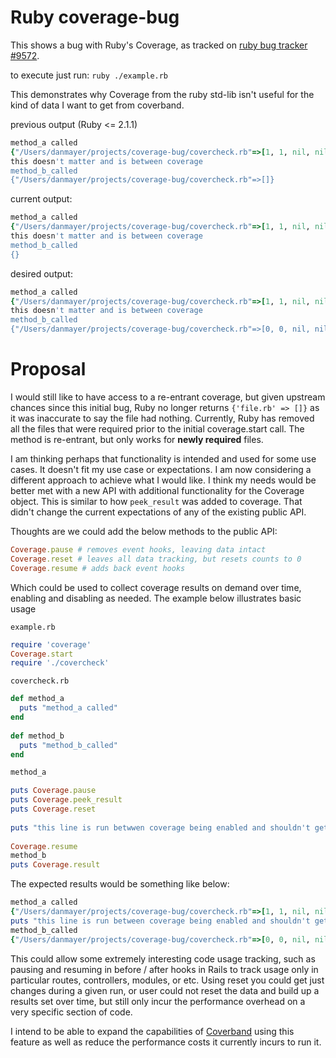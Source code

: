 Ruby coverage-bug
============

This shows a bug with Ruby's Coverage, as tracked on [ruby bug tracker #9572](https://bugs.ruby-lang.org/issues/9572).

to execute just run: `ruby ./example.rb`

This demonstrates why Coverage from the ruby std-lib isn't useful for the kind of data I want to get from coverband.

previous output (Ruby <= 2.1.1)

```ruby
method_a called
{"/Users/danmayer/projects/coverage-bug/covercheck.rb"=>[1, 1, nil, nil, 1, 0, nil, nil, 1, 1, nil, 0, nil, 0, 0, 0, nil, nil, nil, nil, nil, nil, nil, nil, nil]}
this doesn't matter and is between coverage
method_b_called
{"/Users/danmayer/projects/coverage-bug/covercheck.rb"=>[]}
```

current output:

```ruby
method_a called
{"/Users/danmayer/projects/coverage-bug/covercheck.rb"=>[1, 1, nil, nil, 1, 0, nil, nil, 1, 1, nil, 0, nil, 0, 0, 0, nil, nil, nil, nil, nil, nil, nil, nil, nil]}
this doesn't matter and is between coverage
method_b_called
{}
```

desired output:

```ruby
method_a called
{"/Users/danmayer/projects/coverage-bug/covercheck.rb"=>[1, 1, nil, nil, 1, 0, nil, nil, 1, 1, nil, 0, nil, 0, 0, 0, nil, nil, nil, nil, nil, nil, nil, nil, nil]}
this doesn't matter and is between coverage
method_b_called
{"/Users/danmayer/projects/coverage-bug/covercheck.rb"=>[0, 0, nil, nil, 1, 1, nil, nil, 0, 0, nil, 0, nil, 1, 1, 1, nil, nil, nil, nil, nil, nil, nil, nil, nil]}
```

# Proposal

I would still like to have access to a re-entrant coverage, but given upstream chances since this initial bug, Ruby no longer returns `{'file.rb' => []}` as it was inaccurate to say the file had nothing. Currently, Ruby has removed all the files that were required prior to the initial coverage.start call. The method is re-entrant, but only works for **newly required** files.

I am thinking perhaps that functionality is intended and used for some use cases. It doesn't fit my use case or expectations. I am now considering a different approach to achieve what I would like. I think my needs would be better met with a new API with additional functionality for the Coverage object. This is similar to how `peek_result` was added to coverage. That didn't change the current expectations of any of the existing public API.

Thoughts are we could add the below methods to the public API:

```ruby 
Coverage.pause # removes event hooks, leaving data intact
Coverage.reset # leaves all data tracking, but resets counts to 0
Coverage.resume # adds back event hooks
```

Which could be used to collect coverage results on demand over time, enabling and disabling as needed. The example below illustrates basic usage

`example.rb`

```ruby
require 'coverage'
Coverage.start
require './covercheck'
```

`covercheck.rb`

```ruby
def method_a
  puts "method_a called"
end
 
def method_b
  puts "method_b_called"
end

method_a

puts Coverage.pause
puts Coverage.peek_result
puts Coverage.reset
 
puts "this line is run betwwen coverage being enabled and shouldn't get tracked"
 
Coverage.resume
method_b
puts Coverage.result
```

The expected results would be something like below:

```ruby
method_a called
{"/Users/danmayer/projects/coverage-bug/covercheck.rb"=>[1, 1, nil, nil, 1, 0, nil, nil, 1, 1, nil, 0, nil, 0, 0, 0]}
puts "this line is run between coverage being enabled and shouldn't get tracked"
method_b_called
{"/Users/danmayer/projects/coverage-bug/covercheck.rb"=>[0, 0, nil, nil, 1, 1, nil, nil, 1, 1, nil, 0, nil, 1, 1, 1]}
```

This could allow some extremely interesting code usage tracking, such as pausing and resuming in before / after hooks in Rails to track usage only in particular routes, controllers, modules, or etc. Using reset you could get just changes during a given run, or user could not reset the data and build up a results set over time, but still only incur the performance overhead on a very specific section of code.

I intend to be able to expand the capabilities of [Coverband](https://github.com/danmayer/coverband) using this feature as well as reduce the performance costs it currently incurs to run it.